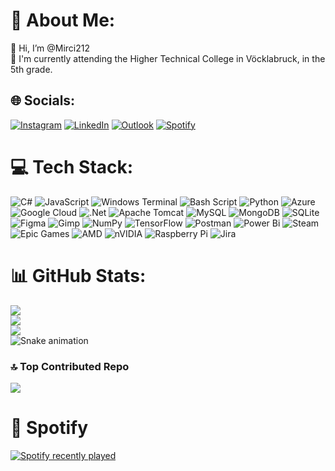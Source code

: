 # 💫 About Me:
👋 Hi, I’m @Mirci212<br>🌱 I'm currently attending the Higher Technical College in Vöcklabruck, in the 5th grade.

## 🌐 Socials:
[![Instagram](https://img.shields.io/badge/Instagram-%23E4405F.svg?logo=Instagram&logoColor=white)](https://instagram.com/marco._.mar) 
[![LinkedIn](https://custom-icon-badges.demolab.com/badge/LinkedIn-0A66C2?logo=linkedin-white&logoColor=fff)](https://linkedin.com/in/marco-maier-68751a27b) 
[![Outlook](https://img.shields.io/badge/Outlook-0A66C2?logo=Outlook)](mailto:Marcomaier1006@outlook.com) 
[![Spotify](https://img.shields.io/badge/Spotify-1ED760?logo=spotify&logoColor=white)](https://open.spotify.com/user/ducru9jl4tlfcrci11g70i02k)

# 💻 Tech Stack:
![C#](https://img.shields.io/badge/c%23-%23239120.svg?style=for-the-badge&logo=csharp&logoColor=white) 
![JavaScript](https://img.shields.io/badge/javascript-%23323330.svg?style=for-the-badge&logo=javascript&logoColor=%23F7DF1E) 
![Windows Terminal](https://img.shields.io/badge/Windows%20Terminal-%234D4D4D.svg?style=for-the-badge&logo=windows-terminal&logoColor=white) 
![Bash Script](https://img.shields.io/badge/bash_script-%23121011.svg?style=for-the-badge&logo=gnu-bash&logoColor=white) 
![Python](https://img.shields.io/badge/python-3670A0?style=for-the-badge&logo=python&logoColor=ffdd54) 
![Azure](https://img.shields.io/badge/azure-%230072C6.svg?style=for-the-badge&logo=microsoftazure&logoColor=white) 
![Google Cloud](https://img.shields.io/badge/GoogleCloud-%234285F4.svg?style=for-the-badge&logo=google-cloud&logoColor=white) 
![.Net](https://img.shields.io/badge/.NET-5C2D91?style=for-the-badge&logo=.net&logoColor=white) 
![Apache Tomcat](https://img.shields.io/badge/apache%20tomcat-%23F8DC75.svg?style=for-the-badge&logo=apache-tomcat&logoColor=black) 
![MySQL](https://img.shields.io/badge/mysql-4479A1.svg?style=for-the-badge&logo=mysql&logoColor=white) 
![MongoDB](https://img.shields.io/badge/MongoDB-%234ea94b.svg?style=for-the-badge&logo=mongodb&logoColor=white) 
![SQLite](https://img.shields.io/badge/sqlite-%2307405e.svg?style=for-the-badge&logo=sqlite&logoColor=white) 
![Figma](https://img.shields.io/badge/figma-%23F24E1E.svg?style=for-the-badge&logo=figma&logoColor=white) 
![Gimp](https://img.shields.io/badge/Gimp-657D8B?style=for-the-badge&logo=gimp&logoColor=FFFFFF) 
![NumPy](https://img.shields.io/badge/numpy-%23013243.svg?style=for-the-badge&logo=numpy&logoColor=white) 
![TensorFlow](https://img.shields.io/badge/TensorFlow-%23FF6F00.svg?style=for-the-badge&logo=TensorFlow&logoColor=white) 
![Postman](https://img.shields.io/badge/Postman-FF6C37?style=for-the-badge&logo=postman&logoColor=white) 
![Power Bi](https://img.shields.io/badge/power_bi-F2C811?style=for-the-badge&logo=powerbi&logoColor=black) 
![Steam](https://img.shields.io/badge/steam-%23000000.svg?style=for-the-badge&logo=steam&logoColor=white) 
![Epic Games](https://img.shields.io/badge/epicgames-%23313131.svg?style=for-the-badge&logo=epicgames&logoColor=white) 
![AMD](https://img.shields.io/badge/AMD-%23000000.svg?style=for-the-badge&logo=amd&logoColor=white) 
![nVIDIA](https://img.shields.io/badge/nVIDIA-%2376B900.svg?style=for-the-badge&logo=nVIDIA&logoColor=white) 
![Raspberry Pi](https://img.shields.io/badge/-Raspberry_Pi-C51A4A?style=for-the-badge&logo=Raspberry-Pi) 
![Jira](https://img.shields.io/badge/jira-%230A0FFF.svg?style=for-the-badge&logo=jira&logoColor=white)

# 📊 GitHub Stats:
![](https://github-readme-stats.vercel.app/api?username=Mirci212&theme=dark&hide_border=true&include_all_commits=false&count_private=true)<br/>
![](https://nirzak-streak-stats.vercel.app/?user=Mirci212&theme=dark&hide_border=true)<br/>
![](https://github-readme-stats.vercel.app/api/top-langs/?username=Mirci212&theme=dark&hide_border=true&include_all_commits=false&count_private=true&layout=compact)<br/>
<img src="https://raw.githubusercontent.com/Mirci212/Mirci212/output/snake.svg" alt="Snake animation" />

### 🔝 Top Contributed Repo
![](https://github-contributor-stats.vercel.app/api?username=Mirci212&limit=5&theme=dark&combine_all_yearly_contributions=true)

# 🎵 Spotify
<a href="https://open.spotify.com/user/ducru9jl4tlfcrci11g70i02k">
    <img src="https://spotify-recently-played-readme.vercel.app/api?user=ducru9jl4tlfcrci11g70i02k&count=5&unique=true" alt="Spotify recently played"  />
</a>

